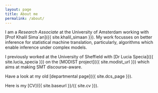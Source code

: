 ```yaml
---
layout: page
title: About me
permalink: /about/
---
```


I am a *Research Associate* at the University of Amsterdam working with [Prof Khalil Sima`an]({{ site.khalil_simaan }}).
My work focusses on better inference for statistical machine translation, particularly, algorithms
which enable inference under complex models.

I previously worked at the University of Sheffield with [Dr Lucia Specia]({{ site.lucia_specia }}) on the [MODIST project]({{ site.modist_url }}) which aims at making SMT discourse-aware.

Have a look at my old [departmental page]({{ site.dcs_page }}).

Here is my [CV]({{ site.baseurl }}/{{ site.cv }}).
